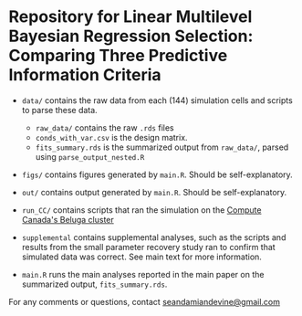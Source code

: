 # Repository for Linear Multilevel Bayesian Regression Selection: Comparing Three Predictive Information Criteria 

- `data/` contains the raw data from each (144) simulation cells and scripts to parse these data.
  - `raw_data/` contains the raw `.rds` files
  - `conds_with_var.csv` is the design matrix. 
  - `fits_summary.rds` is the summarized output from `raw_data/`, parsed using `parse_output_nested.R`
  
- `figs/` contains figures generated by `main.R`. Should be self-explanatory.
- `out/` contains output generated by `main.R`.  Should be self-explanatory.
- `run_CC/` contains scripts that ran the simulation on the [Compute Canada's Beluga cluster](https://docs.alliancecan.ca/wiki/Getting_started)
- `supplemental` contains supplemental analyses, such as the scripts and results from the small parameter recovery study ran to confirm that simulated data was correct. See main text for more information. 
- `main.R` runs the main analyses reported in the main paper on the summarized output, `fits_summary.rds`. 

For any comments or questions, contact [seandamiandevine@gmail.com](mailto:seandamiandevine@gmail.com)

